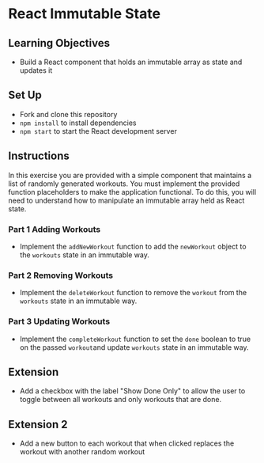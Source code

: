 # React Immutable State

## Learning Objectives
- Build a React component that holds an immutable array as state and updates it

## Set Up
* Fork and clone this repository
* `npm install` to install dependencies
* `npm start` to start the React development server

## Instructions
In this exercise you are provided with a simple component that maintains a list of randomly generated workouts. You must implement the provided function placeholders to make the application functional. To do this, you will need to understand how to manipulate an immutable array held as React state.

### Part 1 Adding Workouts
- Implement the `addNewWorkout` function to add the `newWorkout` object to the `workouts` state in an immutable way.

### Part 2 Removing Workouts
- Implement the `deleteWorkout` function to remove the `workout` from the `workouts` state in an immutable way.

### Part 3 Updating Workouts
- Implement the `completeWorkout` function to set the `done` boolean to true on the passed `workout`and update `workouts` state in an immutable way.

## Extension
- Add a checkbox with the label "Show Done Only" to allow the user to toggle between all workouts and only workouts that are done.

## Extension 2
- Add a new button to each workout that when clicked replaces the workout with another random workout
